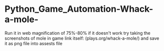 # Python_Game_Automation-Whack-a-mole-
Run it in web magnification of 75%-80%
if it doesn't work try taking the screenshots of mole in game link itself: (plays.org/whack-a-mole/) and save it as png file into assests file
